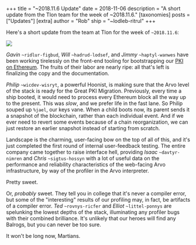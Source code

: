 +++
title = "~2018.11.6 Update"
date = 2018-11-06
description = "A short update from the Tlon team for the week of ~2018.11.6."
[taxonomies]
posts = ["Updates"]
[extra]
author = "Rob"
ship = "~lodleb-ritrul"
+++

Here's a short update from the team at Tlon for the week of `~2018.11.6`:

![](https://media.urbit.org/fora/updates/2018.11.7-update.jpg)

*Gavin* `~ridlur-figbud`, *Will* `~hadrud-lodsef`,  and *Jimmy* `~haptyl-wanwes`
have been working tirelessly on the front-end tooling for bootstrapping our
[PKI on Ethereum](https://urbit.org/blog/2017.9-eth/). The fruits of their labor
are nearly ripe: all that's left is finalizing the copy and the documentation.

*Philip* `~wicdev-wisryt`, a powerful Hoonist, is making sure that the Arvo
level of the stack is ready for the Great PKI Migration. Previously, every time
a ship booted, it would need to process every Ethereum block all the way up to
the present. This was _slow_, and we prefer life in the fast lane. So Philip
souped up `%jael`, our keys vane. When a child boots now, its parent sends it a
snapshot of the blockchain, rather than each individual event. And if we ever
need to revert some events because of a chain reorganization, we can just
restore an earlier snapshot instead of starting from scratch.

Landscape is the charming, user-facing bow on the top of all of this, and it's
just completed the first round of internal user-feedback testing. The entire
company came together to raise interface hell, providing *Isaac*
`~davtyr-nimren` and *Chris* `~sigtus-hossyn` with a lot of useful data on the
performance and reliability characteristics of the web-facing Arvo
infrastructure, by way of the profiler in the Arvo interpreter.

Pretty sweet.

Or, _probably_ sweet. They tell you in college that it's never a compiler error,
but some of the "interesting" results of our profiling may, in fact, be
artifacts of a compiler error. *Ted* `~rovnys-ricfer` and *Elliot*
`~littel-ponnys` are spelunking the lowest depths of the stack, illuminating any
profiler bugs with their combined brilliance. It's unlikely that our heroes will
find any Balrogs, but you can never be too sure.

It won't be long now, Martians.
